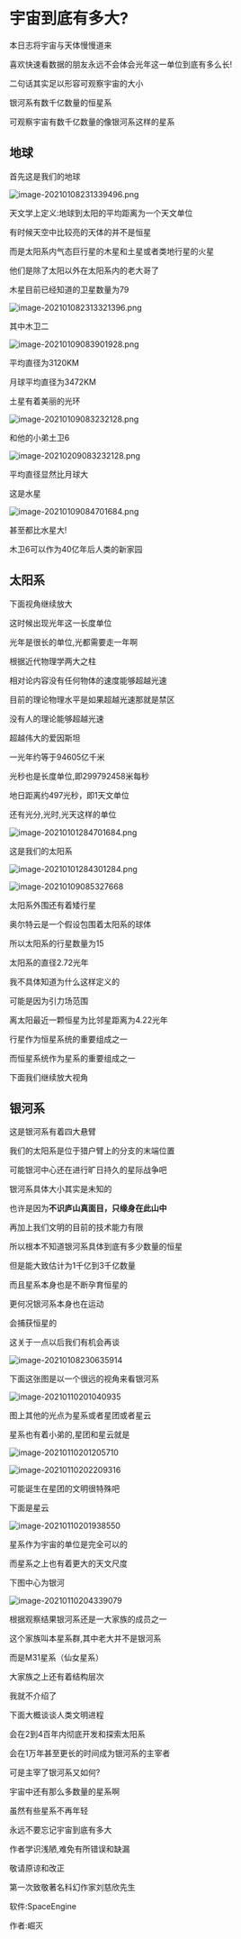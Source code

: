 # 宇宙到底有多大?

本日志将宇宙与天体慢慢道来

喜欢快速看数据的朋友永远不会体会光年这一单位到底有多么长!

二句话其实足以形容可观察宇宙的大小

银河系有数千亿数量的恒星系

可观察宇宙有数千亿数量的像银河系这样的星系

## 地球

首先这是我们的地球

![image-20210108231339496.png](https://i.loli.net/2021/01/10/D6weJCZGsf4y8rz.png)

天文学上定义:地球到太阳的平均距离为一个天文单位

有时候天空中比较亮的天体的并不是恒星

而是太阳系内气态巨行星的木星和土星或者类地行星的火星

他们是除了太阳以外在太阳系内的老大哥了

木星目前已经知道的卫星数量为79

![image-202101082313321396.png](https://i.loli.net/2021/01/10/2mjCKLcPySvd8Z5.png)

其中木卫二

![image-20210109083901928.png](https://i.loli.net/2021/01/10/U6jSXidJz7wrZVI.png)

平均直径为3120KM

月球平均直径为3472KM

土星有着美丽的光环

![image-20210109083232128.png](https://i.loli.net/2021/01/10/WFzqJutX2S3eZkR.png)

和他的小弟土卫6

![image-20210209083232128.png](https://i.loli.net/2021/01/10/7bjOZ95YkNELm1s.png)

平均直径显然比月球大

这是水星

![image-20210109084701684.png](https://i.loli.net/2021/01/10/15NwitXmJQoI4DF.png)

甚至都比水星大!

木卫6可以作为40亿年后人类的新家园

## 太阳系

下面视角继续放大

这时候出现光年这一长度单位

光年是很长的单位,光都需要走一年啊

根据近代物理学两大之柱

相对论内容没有任何物体的速度能够超越光速

目前的理论物理水平是如果超越光速那就是禁区

没有人的理论能够超越光速

超越伟大的爱因斯坦

一光年约等于94605亿千米

光秒也是长度单位,即299792458米每秒

地日距离约497光秒，即1天文单位

还有光分,光时,光天这样的单位

![image-20210101284701684.png](https://i.loli.net/2021/01/10/lUTaREQBHkrpsqt.png)

这是我们的太阳系

![image-20210101284301284.png](https://i.loli.net/2021/01/10/TGMPaqAkLDEmIXh.png)

![image-20210109085327668](C:\Users\juemie\Desktop\宇宙到底有多大.assets\image-20210109085327668.png)

太阳系外围还有着矮行星

奥尔特云是一个假设包围着太阳系的球体

所以太阳系的行星数量为15

太阳系的直径2.72光年

我不具体知道为什么这样定义的

可能是因为引力场范围

离太阳最近一颗恒星为比邻星距离为4.22光年

行星作为恒星系统的重要组成之一

而恒星系统作为星系的重要组成之一

下面我们继续放大视角

## 银河系

这是银河系有着四大悬臂

我们的太阳系是位于猎户臂上的分支的末端位置

可能银河中心还在进行旷日持久的星际战争吧

银河系具体大小其实是未知的

也许是因为**不识庐山真面目，只缘身在此山中**

再加上我们文明的目前的技术能力有限

所以根本不知道银河系具体到底有多少数量的恒星

但是能大致估计为1千亿到3千亿数量

而且星系本身也是不断孕育恒星的

更何况银河系本身也在运动

会捕获恒星的

这关于一点以后我们有机会再谈

![image-20210108230635914](C:\Users\juemie\Desktop\宇宙到底有多大.assets\image-20210108230635914.png)

下面这张图是以一个很远的视角来看银河系

![image-20210110201040935](C:\Users\juemie\Desktop\宇宙到底有多大.assets\image-20210110201040935.png)

图上其他的光点为星系或者星团或者星云

星系也有着小弟的,星团和星云就是

![image-20210110201205710](C:\Users\juemie\Desktop\宇宙到底有多大.assets\image-20210110201205710.png)

![image-20210110202209316](C:\Users\juemie\Desktop\宇宙到底有多大.assets\image-20210110202209316.png)

可能诞生在星团的文明很特殊吧

下面是星云

![image-20210110201938550](C:\Users\juemie\Desktop\宇宙到底有多大.assets\image-20210110201938550.png)

星系作为宇宙的单位是完全可以的

而星系之上也有着更大的天文尺度

下图中心为银河

![image-20210110204339079](C:\Users\juemie\Desktop\宇宙到底有多大.assets\image-20210110204339079.png)

根据观察结果银河系还是一大家族的成员之一

这个家族叫本星系群,其中老大并不是银河系

而是M31星系（仙女星系）

大家族之上还有着结构层次

我就不介绍了

下面大概谈谈人类文明进程

会在2到4百年内彻底开发和探索太阳系

会在1万年甚至更长的时间成为银河系的主宰者

可是主宰了银河系又如何?

宇宙中还有那么多数量的星系啊

虽然有些星系不再年轻

永远不要忘记宇宙到底有多大

作者学识浅陋,难免有所错误和缺漏

敬请原谅和改正

第一次致敬著名科幻作家刘慈欣先生

软件:SpaceEngine

作者:崛灭
